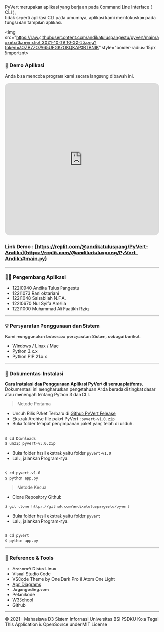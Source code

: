 PyVert merupakan aplikasi yang berjalan pada Command Line Interface ( CLI ),  
tidak seperti aplikasi CLI pada umumnya, aplikasi kami memfokuskan pada  
fungsi dan tampilan aplikasi.

<img src="https://raw.githubusercontent.com/andikatuluspangestu/pyvert/main/assets/Screenshot_2021-10-29_16-32-35.png?token=AOZB7ZO7A65UFGK7OKQKAP3BTBNIK" style="border-radius: 15px !important></img>

### 🎥 Demo Aplikasi
Anda bisa mencoba program kami secara langsung dibawah ini.  

<iframe frameborder="0" width="100%" height="500px" src="https://replit.com/@andikatuluspang/PyVert-Andika?embed=true" style="border-radius: 15px !important;"></iframe>  

### Link Demo : [https://replit.com/@andikatuluspang/PyVert-Andika](https://replit.com/@andikatuluspang/PyVert-Andika#main.py)

---

### 🕵️‍♂️ Pengembang Aplikasi
- 12210940 Andika Tulus Pangestu        
- 12211073 Rani oktariani               
- 12211048 Salsabilah N.F.A.           
- 12210670 Nur Syifa Amelia             
- 12211000 Muhammad Ali Faatikh Riziq 

---

### 💡 Persyaratan Penggunaan dan Sistem

Kami menggunakan beberapa persyaratan Sistem, sebagai berikut.

- Windows / Linux / Mac
- Python 3.x.x
- Python PIP 21.x.x

---

### 🚀 Dokumentasi Instalasi

**Cara Instalasi dan Penggunaan Aplikasi PyVert di semua platfoms.**  
Dokumentasi ini mengharuskan pengetahuan Anda berada di tingkat dasar atau menengah tentang Python 3 dan CLI.

> Metode Pertama

- Unduh Rilis Paket Terbaru di [Github PyVert Release](https://github.com/andikatuluspangestu/pyvert/archive/refs/tags/pyvert-v1.0.zip)
- Ekstrak Archive file paket PyVert : ``pyvert-v1.0.zip``
- Buka folder tempat penyimpanan paket yang telah di unduh.

```bash

$ cd Downloads
$ unzip pyvert-v1.0.zip

```

- Buka folder hasil ekstrak yaitu folder ``pyvert-v1.0``
- Lalu, jalankan Program-nya.

```bash

$ cd pyvert-v1.0
$ python app.py

```

> Metode Kedua

- Clone Repository Github

```bash
$ git clone https://github.com/andikatuluspangestu/pyvert
```

- Buka folder hasil ekstrak yaitu folder ``pyvert``
- Lalu, jalankan Program-nya.

```bash

$ cd pyvert
$ python app.py

```
---

### 🔭 Reference & Tools
- Archcraft Distro Linux
- Visual Studio Code
- VSCode Theme by One Dark Pro & Atom One Light
- [App Diagrams](https://app.diagrams.net/)
- Jagongoding.com
- Petanikode
- W3School
- Github

---

&copy; 2021 - Mahasiswa D3 Sistem Informasi Universitas BSI PSDKU Kota Tegal  
This Application is OpenSource under MIT License
